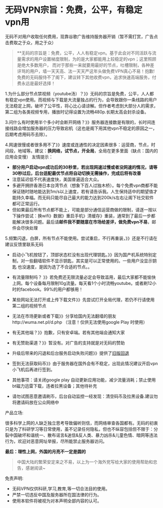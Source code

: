 # 无码VPN宗旨：免费，公平，有稳定vpn用

无码不对用户收取任何费用，现靠谷歌广告维持服务器开销（暂不需打赏，广告点击费取之于众，用之于众）
> **无码的宗旨是：免费，公平，人人有稳定vpn。基于此会对不同活跃与流量需求的用户设置梯度限制，为的是大家都能用上较稳定的vpn；这里照顾是绝大多数用户，
而对于那些一来就要用最好的节点，吐槽限制，各种差评骂的用户，墙一天天高、法一天天严这年头做免费VPN真心不易！抱歉!免费的无码服侍不了阁下，建议转下其他收费vpn，追求快速高端服务，付费永远是最好选择！

1.为什么部分节点禁视频（youtube汤）？》》无码的宗旨是免费，公平，人人都有稳定vpn使用。而视频与下载是大流量独占的行为，会导致跟你一条线路的用户无法稳定上网，破坏了公平性，将心比心请谅解。但作者考虑到大部分人的需求，第二组为各类视频专用，播放时记得设置为流畅480p.长期太高会封杀设备。

3.问什么有时使用半个多小时会断开网络？》》服务器连接数是有限的，长时间连接线路会增加服务器的压力导致宕机（这也是阁下用其他vpn不稳定的原因之一，后期考虑用码币去除）。

4.网速很慢或者很多用不了》》速度或连通性的决定因素很多：运营商，节点，时间段，地域等。建议：**换网络，试节点，开全局**，全局在更多里面（缺点：国内的应用会变慢）
友情提示：
* **部分用户启动vpn成功后的30秒里，若出现网速过慢或者没网速的情况，请等30秒过后，后台适配最优节点将自动切换无需操作，完成后将有改善**
* 注意延迟低不代表速度快，美国普遍适合大众。
* 多避开拥挤香港日本台湾节点（想象下百人过独木桥）。每个免费vpn商都不能保证随时随地能达到1m/s以上速度，若有请告诉我。人生保持适中的期望值才能持久幸福。而无码只能尽自己最大的能力达到200k/s左右让阁下社交软件都可正常运行。
* 但如果最后所有节点都不能上，可能是部分通信运营商做的限制，请逐一按以下操作尝试：换wifi》数据》重启手机》清缓存》重装，通常到了最后一步都能解决很多问题。最后请**邮件我不要随意在市场给差评，做免费vpn不易**，邮件会尽快处理

5.频繁闪退，白屏，所有节点不能使用。尝试重启，不行再重装，》》还是不行请在建议反馈里联系无码

- 启动小飞机按钮了，顶部状态栏没有出现代理钥匙。》》因为国产机系统特别定制，对一些翻墙软件不显示钥匙，其实是可以正常使用的。一些用户没显示钥匙
也没速度，是因为选了不合适的节点。。

- 有流量限制吗？ 》》若免费还无限流量必定会导致滥用，最后大家都不能愉快上网。每个设备每月限制10g流量。每天看1个小时流畅youtube。或者刷12小时的facebook。99%的用户都够用！

- 某些网站无法打开或上传下载文件》》先尝试打开全局代理，若仍不行请使用第二组的视频节点

- 无法在市场更新或者下载》》分享给国内无法翻墙的朋友http://wuma.net.pl/d.php  （注意！仅供无法使用google Play 时使用）

- 有无其他端？》》抱歉，只有安卓端。若有其他端会通知大家

- 有无赞助渠道？》》暂没有。对广告的支持就是对无码的赞助

- 升级后带来的闪退和后台服务启动失败问题》》提供了[旧版回退](https://github.com/mumavpn/Wuma/blob/master/wumadownload.md)
- 签到无法获取码币》》由于服务器在国外会有不稳定，出现此情况建议开启vpn小飞机后再进行签到。
- 其他事项：请关闭google play 自动更新应用功能，减少流量消耗；禁止使用bt磁力迅雷下载，违者拉黑设备；其他待补充
- 请勿试图恶意邀请刷币，后台自动监控一经发现：清空码币及拉黑设备.建议勿将邀请码放在公众网络中



产品立场:
> 
很多科学上网的人缺乏独立思考导致偏听则信，而网络审查各国都有。无码的初衷只是为了科研学习等日常使用，虽不记录任何隐私，但也不纵容包括但不限于：分裂中国破坏和谐统一、散布谣言&迷信&反人类、暴力凶杀&儿童色情、暗网等违法行为，欢迎对恶意网址举报，尽所能禁止服务器访问。

**最后：理性上网，外国的月亮不一定是圆的**
> 中国大陆的繁荣安定来之不易，以上为一个海外党写给大家的使用帮助和忠告，感谢阅读~

免责声明:
> 
* 无码VPN仅供科研,学习,教育,等一切合法目的使用。
* 严禁一切违反中国及服务器所在国法律的行为。
* 使用本软件将被视为对本声明全部内容的认可。

